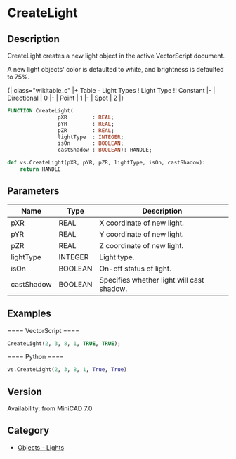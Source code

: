 # CreateLight

## Description
CreateLight creates a new light object in the active VectorScript document. 

A new light objects' color is defaulted to white, and brightness is defaulted to 75%. 

{| class="wikitable_c"
|+ Table - Light Types
! Light Type !! Constant
|-
| Directional
| 0
|-
| Point
| 1
|-
| Spot
| 2
|}

```pascal
FUNCTION CreateLight(
				pXR        : REAL;
				pYR        : REAL;
				pZR        : REAL;
				lightType  : INTEGER;
				isOn       : BOOLEAN;
				castShadow : BOOLEAN): HANDLE;
```

```python
def vs.CreateLight(pXR, pYR, pZR, lightType, isOn, castShadow):
    return HANDLE
```

## Parameters
|Name|Type|Description|
|---|---|---|
|pXR|REAL|X coordinate of new light.|
|pYR|REAL|Y coordinate of new light.|
|pZR|REAL|Z coordinate of new light.|
|lightType|INTEGER|Light type.|
|isOn|BOOLEAN|On-off status of light.|
|castShadow|BOOLEAN|Specifies whether light will cast shadow.|

## Examples
==== VectorScript ====
```pascal
CreateLight(2, 3, 8, 1, TRUE, TRUE);
```
==== Python ====
```python
vs.CreateLight(2, 3, 8, 1, True, True)
```

## Version
Availability: from MiniCAD 7.0

## Category
* [Objects - Lights](../Categories/Objects%20-%20Lights.md)
